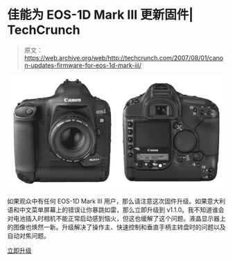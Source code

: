 # 佳能为 EOS-1D Mark III 更新固件| TechCrunch

> 原文：<https://web.archive.org/web/http://techcrunch.com/2007/08/01/canon-updates-firmware-for-eos-1d-mark-iii/>

![1diin-front.jpg](img/66acc02ce65b338490c101302c6a8fb6.png)

如果观众中有任何 EOS-1D Mark III 用户，那么请注意这次固件升级。如果意大利语和中文菜单屏幕上的错误让你暴跳如雷，那么立即升级到 v1.1.0。我不知道谁会对电池插入时相机不能正常启动感到恼火，但这也缓解了这个问题。液晶显示器上的图像也焕然一新。升级解决了操作主、快速控制和垂直手柄主转盘时的问题以及自动对焦问题。

[立即升级](https://web.archive.org/web/20160316035449/http://web.canon.jp/imaging/eos1dm3/firmware.html)